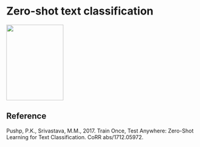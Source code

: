 # Zero-shot text classification

<img src="https://storage.googleapis.com/groundai-web-prod/media%2Fusers%2Fuser_9330%2Fproject_10714%2Fimages%2Ftrain1testanyfig1.png" width="150" height="200" />

## Reference
Pushp, P.K., Srivastava, M.M., 2017. Train Once, Test Anywhere: Zero-Shot Learning for Text Classification. CoRR abs/1712.05972.
